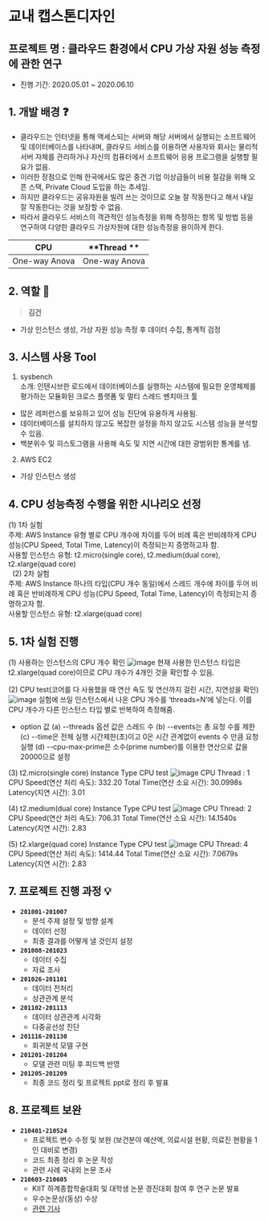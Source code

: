 # 교내 캡스톤디자인

## 프로젝트 명 : 클라우드 환경에서 CPU 가상 자원 성능 측정에 관한 연구
- 진행 기간: 2020.05.01 ~ 2020.06.10

## 1. 개발 배경 :question:
- 클라우드는 인터넷을 통해 액세스되는 서버와 해당 서버에서 실행되는 소프트웨어 및 데이터베이스를 나타내며, 클라우드 서비스를 이용하면 사용자와 회사는 물리적 서버 자체를 관리하거나 자신의 컴퓨터에서 소프트웨어 응용 프로그램을 실행할 필요가 없음.
- 이러한 장점으로 인해 한국에서도 많은 중견 기업 이상급들이 비용 절감을 위해 오픈 스택, Private Cloud 도입을 하는 추세임. 
- 하지만 클라우드는 공유자원을 빌려 쓰는 것이므로 오늘 잘 작동한다고 해서 내일 잘 작동한다는 것을 보장할 수 없음. 
- 따라서 클라우드 서비스의 객관적인 성능측정을 위해 측정하는 항목 및 방법 등을 연구하여 다양한 클라우드 가상자원에 대한 성능측정을 용이하게 한다.

| **CPU** | **Thread ** |
| :-----------: | :-----------: |
| One-way Anova | One-way Anova |


## 2. 역할 :two_men_holding_hands:
> **김건**
- 가상 인스턴스 생성, 가상 자원 성능 측정 후 데이터 수집, 통계적 검정

## 3. 시스템 사용 Tool
1. sysbench <br>
소개: 인텐시브한 로드에서 데이터베이스를 실행하는 시스템에 필요한 운영체제를 평가하는 모듈화된 크로스 플랫폼 및 멀티 스레드 벤치마크 툴
- 많은 레퍼런스를 보유하고 있어 성능 진단에 유용하게 사용됨.
- 데이터베이스를 설치하지 않고도 복잡한 설정을 하지 않고도 시스템 성능을 분석할 수 있음.
- 백분위수 및 히스토그램을 사용해 속도 및 지연 시간에 대한 광범위한 통계를 냄.

2. AWS EC2
- 가상 인스턴스 생성

## 4. CPU 성능측정 수행을 위한 시나리오 선정
(1) 1차 실험 <br>
주제: AWS Instance 유형 별로 CPU 개수에 차이를 두어 비례 혹은 반비례하게 CPU 성능(CPU Speed, Total Time, Latency)이 측정되는지 증명하고자 함. <br>
사용할 인스턴스 유형: t2.micro(single core), t2.medium(dual core), t2.xlarge(quad core)<br>
 
(2) 2차 실험<br>
주제: AWS Instance 하나의 타입(CPU 개수 동일)에서 스레드 개수에 차이를 두어 비례 혹은 반비례하게 CPU 성능(CPU Speed, Total Time, Latency)이 측정되는지 증명하고자 함.<br>
사용할 인스턴스 유형: t2.xlarge(quad core)

## 5. 1차 실험 진행
(1) 사용하는 인스턴스의 CPU 개수 확인
![image](https://user-images.githubusercontent.com/48666867/132148635-128562de-2012-47df-b265-df36cb7c6f52.png)
현재 사용한 인스턴스 타입은 t2.xlarge(quad core)이므로 CPU 개수가 4개인 것을 확인할 수 있음.

(2) CPU test(코어를 다 사용했을 때 연산 속도 및 연산까지 걸린 시간, 지연성을 확인)
![image](https://user-images.githubusercontent.com/48666867/132148678-247ac747-3772-4760-8b9d-91ece456eefc.png)
실험에 쓰일 인스턴스에서 나온 CPU 개수를 ‘threads=N’에 넣는다. 이를 CPU 개수가 다른 인스턴스 타입 별로 반복하여 측정해줌.
- option 값
(a) --threads 옵션 값은 스레드 수
(b) --events는 총 요청 수를 제한
(c) --time은 전체 실행 시간제한(초)이고 0은 시간 관계없이 events 수 만큼 요청 실행
(d) --cpu-max-prime은 소수(prime number)를 이용한 연산으로 값을 20000으로 설정
 

(3) t2.micro(single core) Instance Type CPU test
![image](https://user-images.githubusercontent.com/48666867/132148719-4d40ea15-e54b-441f-9b65-2424b452ecda.png)
CPU Thread : 1
CPU Speed(연산 처리 속도): 332.20
Total Time(연산 소요 시간): 30.0998s
Latency(지연 시간): 3.01
 

(4) t2.medium(dual core) Instance Type CPU test
![image](https://user-images.githubusercontent.com/48666867/132148747-e4e6e6f2-bf4a-4726-ba48-f470391aea87.png)
CPU Thread: 2
CPU Speed(연산 처리 속도): 706.31
Total Time(연산 소요 시간): 14.1540s
Latency(지연 시간): 2.83
 

(5) t2.xlarge(quad core) Instance Type CPU test
![image](https://user-images.githubusercontent.com/48666867/132148760-7be6d658-a88c-46c3-b1ca-9be520063069.png)
CPU Thread: 4
CPU Speed(연산 처리 속도): 1414.44
Total Time(연산 소요 시간): 7.0679s
Latency(지연 시간): 2.83
 
 
 
 








## 7. 프로젝트 진행 과정 :bulb:

- **`201001-201007`**
  - 분석 주제 설정 및 방향 설계
  - 데이터 선정
  - 최종 결과를 어떻게 낼 것인지 설정
- **`201008-201023`**
  - 데이터 수집
  - 자료 조사
- **`201026-201101`**
  - 데이터 전처리
  - 상관관계 분석
- **`201102-201113`**
  - 데이터 상관관계 시각화
  - 다중공선성 진단
- **`201116-201130`**
  - 회귀분석 모델 구현
- **`201201-201204`**
  - 모델 관련 미팅 후 피드백 반영
- **`201205-201209`**
  - 최종 코드 정리 및 프로젝트 ppt로 정리 후 발표

## 8. 프로젝트 보완
- **`210401-210524`**
   - 프로젝트 변수 수정 및 보완 (보건분야 예산액, 의료시설 현황, 의료진 현황을 1인 대비로 변경)
   - 코드 최종 정리 후 논문 작성
   - 관련 사례 국내외 논문 조사
 - **`210603-210605`**
   - KIIT 하계종합학술대회 및 대학생 논문 경진대회 참여 후 연구 논문 발표
   - 우수논문상(동상) 수상
   - [관련 기사](https://news.imaeil.com/Education/2021062215014944509)
